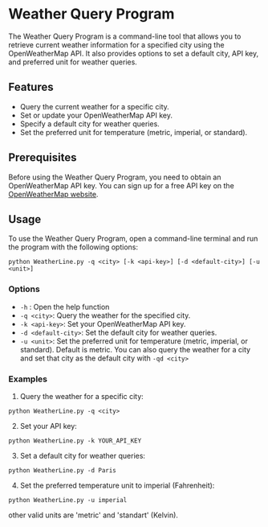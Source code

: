 # Weather Query Program

The Weather Query Program is a command-line tool that allows you to retrieve current weather information for a specified city using the OpenWeatherMap API. It also provides options to set a default city, API key, and preferred unit for weather queries.

## Features

- Query the current weather for a specific city.
- Set or update your OpenWeatherMap API key.
- Specify a default city for weather queries.
- Set the preferred unit for temperature (metric, imperial, or standard).

## Prerequisites

Before using the Weather Query Program, you need to obtain an OpenWeatherMap API key. You can sign up for a free API key on the [OpenWeatherMap website](https://openweathermap.org/api).

## Usage

To use the Weather Query Program, open a command-line terminal and run the program with the following options:

`python WeatherLine.py -q <city> [-k <api-key>] [-d <default-city>] [-u <unit>]`



### Options

- `-h` : Open the help function
- `-q <city>`: Query the weather for the specified city.
- `-k <api-key>`: Set your OpenWeatherMap API key.
- `-d <default-city>`: Set the default city for weather queries.
- `-u <unit>`: Set the preferred unit for temperature (metric, imperial, or standard). Default is metric.
You can also query the weather for a city and set that city as the default city with `-qd <city>`

### Examples

1. Query the weather for a specific city:
   

`python WeatherLine.py -q <city>`


2. Set your API key:

`python WeatherLine.py -k YOUR_API_KEY`



3. Set a default city for weather queries:

`python WeatherLine.py -d Paris`



4. Set the preferred temperature unit to imperial (Fahrenheit):

`python WeatherLine.py -u imperial`

other valid units are 'metric' and 'standart' (Kelvin). 
